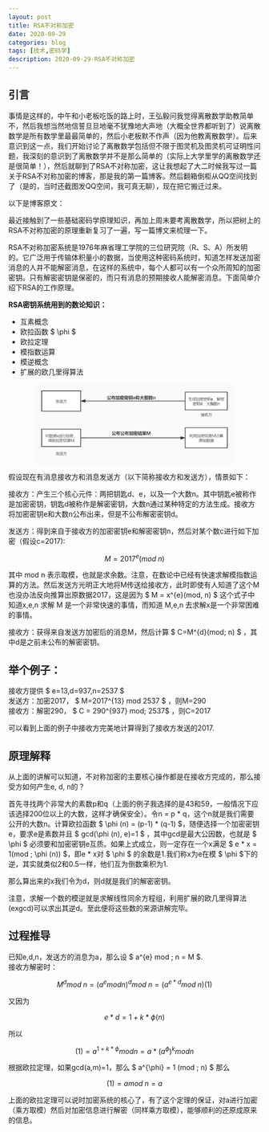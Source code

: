 ```yaml
---
layout: post
title: RSA不对称加密
date: 2020-09-29
categories: blog
tags: [技术,密码学]
description: 2020-09-29-RSA不对称加密
---
```



## 引言

事情是这样的，中午和小老板吃饭的路上时，王弘毅问我觉得离散数学助教简单不，然后我想当然地信誓旦旦地毫不犹豫地大声地（大概全世界都听到了）说离散数学是所有数学里最最简单的，然后小老板默不作声（因为他教离散数学）。后来意识到这一点，我们开始讨论了离散数学包括但不限于图灵机及图灵机可证明性问题，我深刻的意识到了离散数学并不是那么简单的（实际上大学里学的离散数学还是很简单！），然后就聊到了RSA不对称加密，这让我想起了大二时候我写过一篇关于RSA不对称加密的博客，那是我的第一篇博客。然后翻箱倒柜从QQ空间找到了（是的，当时还截图发QQ空间，我可真无聊），现在把它搬迁过来。

以下是博客原文：

最近接触到了一些基础密码学原理知识，再加上周末要考离散数学，所以把树上的RSA不对称加密的原理重新复习了一遍，写一篇博文来梳理一下。

RSA不对称加密系统是1976年麻省理工学院的三位研究院（R、S、A）所发明的。它广泛用于传输体积量小的数据，当使用这种密码系统时，知道怎样发送加密消息的人并不能解密消息，在这样的系统中，每个人都可以有一个众所周知的加密密钥。只有解密密钥是保密的，而只有消息的预期接收人能解密消息。下面简单介绍下RSA的工作原理。

**RSA密钥系统用到的数论知识：**
* 互素概念
* 欧拉函数 $ \phi $
* 欧拉定理
* 模指数运算
* 模逆概念
* 扩展的欧几里得算法

<img src="../images/20200929/1.png" style="width: 400px; display: block; margin: 0 auto"/>

假设现在有消息接收方和消息发送方（以下简称接收方和发送方），情景如下：

接收方：产生三个核心元件：两把钥匙d、e，以及一个大数n。其中钥匙e被称作是加密密钥，钥匙d被称作是解密密钥，大数n通过某种特定的方法生成。接收方将加密密钥e和大数n公布出来，但是不公布解密密钥d。

发送方：得到来自于接收方的加密密钥e和解密密钥n，然后对某个数c进行如下加密（假设c=2017):

$$ M = 2017^{e}(mod \; n) $$

其中 mod n 表示取模，也就是求余数。注意，在数论中已经有快速求解模指数运算的方法。然后发送方光明正大地将M传送给接收方，此时即使有人知道了这个M也没办法反向推算出原数据2017，这是因为 $ M = x^{e}(mod\, n) $ 这个式子中知道x,e,n 求解 M 是一个非常快速的事情，而知道 M,e,n 去求解x是一个非常困难的事情。

接收方：获得来自发送方加密后的消息M，然后计算 $ C=M^{d}(mod\; n) $
，其中d是之前未公布的解密密钥。


## 举个例子：
接收方提供 $ e=13,d=937,n=2537 $  
发送方：加密2017， $ M=2017^{13} mod 2537 $
，则M=290  
接收方：解密290， $ C = 290^{937} mod\; 2537$ ，则C=2017  

可以看到上面的例子中接收方完美地计算得到了接收方发送的2017.

## 原理解释

从上面的讲解可以知道，不对称加密的主要核心操作都是在接收方完成的，那么接受方如何产生e, d, n的？

首先寻找两个非常大的素数p和q（上面的例子我选择的是43和59，一般情况下应该选择200位以上的大数，这样才确保安全）。令n = p * q，这个n就是我们需要公开的大数n。计算欧拉函数 $ \phi (n) = (p-1) * (q-1) $，随便选择一个加密密钥e，要求e是素数并且 $ gcd(\phi (n), e)=1 $ ，其中gcd是最大公因数，也就是
 $ \phi $ 必须要和加密密钥e互质。如果上式成立，则一定存在一个x满足 $ e * x = 1(mod \; \phi (n)) $，即e * x对 $ \phi $ 的余数是1.我们称x为e在模
 $ \phi $下的逆，其实就类似2和0.5一样，他们互为倒数乘积为1.

那么算出来的x我们令为d，则d就是我们的解密密钥。

注意，求解一个数的模逆就是求解线性同余方程组，利用扩展的欧几里得算法(exgcd)可以求出其逆d。至此便将这些数的来源讲解完毕。

## 过程推导

已知e,d,n，发送方的消息为a，那么设 $ a^{e} mod \; n = M $.  
接收方解密时： 

$$ M^{d} mod \; n = (a^{e} mod n)^{d} mod \; n = (a^{e*d} mod \; n)  (1)$$  

又因为  

$$ e*d = 1 + k * \phi (n) $$

所以  

$$ (1) = a^{1 + k*\phi} mod n = a * (a^{\phi})^{k} mod n $$

根据欧拉定理，如果gcd(a,m)=1，那么 $ a^{\phi} = 1 (mod \; n) $
那么  

$$ (1) = a mod \; n = a $$  

上面的欧拉定理可以说时加密系统的核心了，有了这个定理的保证，对a进行加密（乘方取模）然后对加密信息进行解密（同样乘方取模），能够顺利的还原成原来的信息。



































